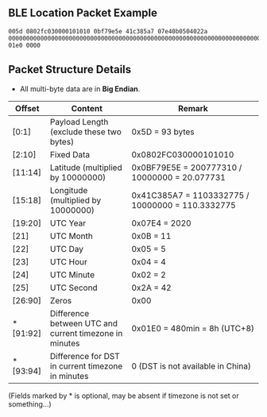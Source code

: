 ## BLE Location Packet Example

    005d 0802fc030000101010 0bf79e5e 41c385a7 07e40b0504022a 0000000000000000000000000000000000000000000000000000000000000000000000000000000000000000000000000000000000000000000000000000000000 01e0 0000

## Packet Structure Details
* All multi-byte data are in **Big Endian**.

|Offset|Content|Remark|
|-|-|-|
|[0:1]|Payload Length (exclude these two bytes)|0x5D = 93 bytes|
|[2:10]|Fixed Data|0x0802FC030000101010|
|[11:14]|Latitude (multiplied by 10000000)|0x0BF79E5E = 200777310 / 10000000 = 20.077731|
|[15:18]|Longitude (multiplied by 10000000)|0x41C385A7 = 1103332775 / 10000000 = 110.3332775|
|[19:20]|UTC Year|0x07E4 = 2020|
|[21]|UTC Month|0x0B = 11|
|[22]|UTC Day|0x05 = 5|
|[23]|UTC Hour|0x04 = 4|
|[24]|UTC Minute|0x02 = 2|
|[25]|UTC Second|0x2A = 42|
|[26:90]|Zeros|0x00|
|*[91:92]|Difference between UTC and current timezone in minutes| 0x01E0 = 480min = 8h (UTC+8)|
|*[93:94]|Difference for DST in current timezone in minutes|0 (DST is not available in China)|

(Fields marked by \* is optional, may be absent if timezone is not set or something...)